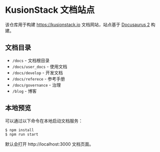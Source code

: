 # KusionStack 文档站点

该仓库用于构建 https://kusionstack.io 文档网站，站点基于 [Docusaurus 2](https://docusaurus.io/) 构建。

## 文档目录

- `/docs` - 文档根目录
- `/docs/user_docs` - 使用文档
- `/docs/develop` - 开发文档
- `/docs/referece` - 参考手册
- `/docs/governance` - 治理
- `/blog` - 博客


## 本地预览

可以通过以下命令在本地启动文档服务：

```
$ npm install
$ npm run start
```

默认会打开 http://localhost:3000 文档页面。
